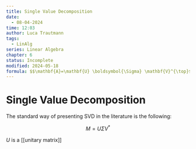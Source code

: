 ```yaml
---
title: Single Value Decomposition
date:
  - 08-04-2024
time: 12:03
author: Luca Trautmann
tags:
  - LinAlg
series: Linear Algebra
chapter: 6
status: Incomplete
modified: 2024-05-18
formula: $$\mathbf{A}=\mathbf{U} \boldsymbol{\Sigma} \mathbf{V}^{\top}$$
---
```

# Single Value Decomposition
The standard way of presenting SVD in the literature is the following:

$$
M=U \Sigma V^*
$$

$U$ is a [[unitary matrix]] 